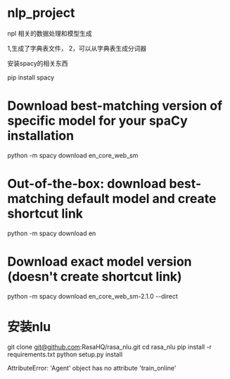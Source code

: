# nlp_project
npl 相关的数据处理和模型生成

1,生成了字典表文件，
2，可以从字典表生成分词器



安装spacy的相关东西

pip install spacy

# Download best-matching version of specific model for your spaCy installation
python -m spacy download en_core_web_sm

# Out-of-the-box: download best-matching default model and create shortcut link
python -m spacy download en

# Download exact model version (doesn't create shortcut link)
python -m spacy download en_core_web_sm-2.1.0 --direct


# 安装nlu 

git clone git@github.com:RasaHQ/rasa_nlu.git
cd rasa_nlu
pip install -r requirements.txt
python setup.py install


AttributeError: 'Agent' object has no attribute 'train_online'